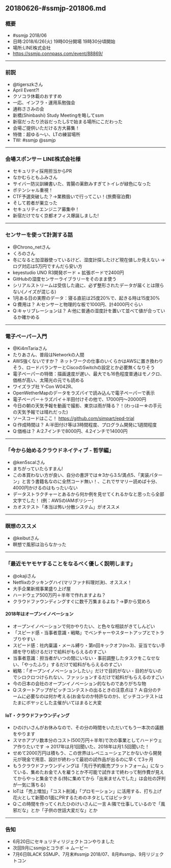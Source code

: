 20180626-#ssmjp-201806.md
-----

### 概要

* #ssmjp 2018/06
* 日時:2018/6/26(火) 19時00分開場 19時30分頃開始
* 場所:LINE株式会社
* https://ssmjp.connpass.com/event/88869/

-----

### 前説

* @tigerszkさん
* April Event?!
* クソコラ休載のおすすめ
* 一応、インフラ・運用系勉強会
* 通称ささみの会
* 新橋(Shinbashi) Study Meetingを略してssm
* 新宿だったり渋谷だったしSで始まる場所にこだわった
* 会場ご提供いただける方大募集！
* 特徴：超ゆる〜い、LTの練習場所
* TW: #ssmjp @ssmjp

------

### 会場スポンサー LINE株式会社様

* セキュリティ採用担当からPR
* なかむらともふみさん
* サイバー防災訓練書いた、胃腸の薬飲みすぎてトイレが緑色になった
* ポテンシャル重視！
* CTF予選突破した？→業務扱いで行ってこい！(旅費宿泊費)
* そして若者が巣立った
* セキュリティエンジニア募集中！
* 新宿だけでなく京都オフィス爆誕しました!

-----

### センサーを使って計測する話

* @Chrono_netさん
* くろのさん
* 冬になると加湿器使っているけど、湿度計探したけど現在値しか見えない → ログ対応は5万円ですんだら安い方
* keyestudio UNO R3開発ボード + 拡張ボードで2400円
* GitHubの湿度センサーライブラリーをそのまま使う
* シリアルストリームは受信した歳に、必ず整形されたデータが届くとは限らない(ノイズが混じる)
* 1月ある日の実際のデータ：寝る直前は25度20%で、起きる時は15度30%
* Q:費用は？ A:センサーと物理的な板で1000円、計4000円ぐらい
* Q:キャリブレーションは？ A:他に普通の湿度計を置いて並べて値が合っているか確かめる

-----

### 電子ペーパー入門

* @Ki4mTariaさん
* たりあさん、普段はNetworkの人間
* AWS強くないですか？ ネットワークの仕事のいくらかはAWSに置き換わりそう、ロードバランサーとCiscoのSwitchの設定とか必要無くなりそう
* 電子ペーパーの特徴：描画速度が遅い、最大でも16色程度普通はモノクロ、価格が高い、太陽光の元でも読める
* ワイズラブ社 Y-Con W042R、
* OpenWetherMapのデータをラズパイで読み込んで電子ペーパーで表示
* 電子ペーパー＋ラズパイ＋半田付けその他で、17000円〜20000円
* 今日の朝の天気予報を動画で撮影、東京は雨が降る？！(わっほー☆の手元の天気予報では晴れだった)
* ソースコードはここ！ https://github.com/simpart/epd-trial
* Q:作成時間は？ A:半田付け等は3時間程度、プログラム開発に1週間程度
* Q:価格は？ A:2.7インチで8000円、4.2インチで14000円

-----

### 「今から始めるクラウドネイティブ - 哲学編」

* @ken5scalさん
* まちがっていたらすまん!
* この本買わない方が良い、自分の書評では☆3から3.5/満点5、「実装パターン」と言う書籍名なのに全然コード無い！、これでサマリー読めば十分、4000円かけるのはもったいない
* データストラクチャーとあるから何か例を見せてくれるかなと思ったら全部文字でした！ (例：AWSのIAMポリシー)
* カオステスト「本当は怖い分散システム」がオススメ

-----

### 瞑想のススメ

* @keibutさん
* 瞑想で風邪は治らなかった

-----

### 「最近モヤモヤすることをなるべく優しく説明します」

* @okajiさん
* Netflixのクッキングハイ(マリファナ料理対決)、オススメ！
* 大手企業新規事業盛り上げ屋
* ハードウェア500万円＋半年で作れますよね？
* クラウドファウンディングすぐに数千万集まるよね？→夢から覚めろ

#### 2018年はオープンイノベーション

* オープンイノベーションで何かやりたい、と色々な相談がきてしんどい
* 「スピード感・当事者意識・戦略」でベンチャーやスタートアップとでトラブりやすい
* スピード感：社内稟議・メール縛り・第n回キックオフ(n>3)、妥当でない手順を守り続けるだけで給料がもらえるのすごい
* 当事者意識：担当者がいつの間にいない・事前調整したタスクをこなせない、「やったふり」するだけで給料がもらえるのすごい
* 戦略：「オープンイノベーションしたい」だけで目的がない・目的がないのでシロクロつけられない、ファッションするだけで給料がもらえるのすごい
* 今の日本の会社のオープンイノベーション的なものでありがちな物
* Q:スタートアップがピッチコンテストの出るときの注意点は？ A:自分のチームに必要なのは何か考える(お金なのか特許なのか)、ピッチコンテストはたまにボヤッとした主催がいてはまると大変

#### IoT・クラウドファウンディング

* ひのけいさんがお休みなので、その分の時間をいただいてもう一本次の議題をやります
* スマホアプリ数本分のコスト(500万円＋半年)で次の事業としてハードウェア作りたいです → 2017年は月1回聞いた、2018年は月1.5回聞いた！
* せめて2000万円は積もう、この世界はレベニューシェアとかないから開発元が現金で用意、設計が終わって最初の試作品が出るのに早くて3ヶ月
* もうクラウドファウンディングは「先行予約販売プラットフォーム」になっている、集めたお金で人を雇うとか不可能で試作まで終わって制作費が見えてからやっと集金できる(特に集めてから「出来ませんでした」は会社の評判が一気に落ちる)
* IoTは「売上増加」「コスト削減」「プロモーション」に活用する、打ち上げ花火として新聞の1面にPRするためのネタとしてはピッタリ
* Q:この時間を作ってくれたひのけいさんに一言 A:隣で仕事しているので「風邪だな」とか「子供の世話大変だな」とか

-----

### 告知

* 6月20日にセキュリティリジェクトコンやりました
* 次回9月にssmjpとコラボ → ムービー
* 7月6日BLACK SSMJP、7月末#ssmjp 2018/07、8月#ssmjp、9月リジェクトコン
